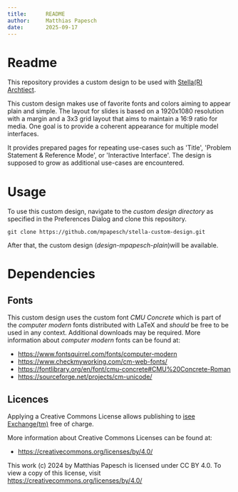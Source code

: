 ```yaml
---
title:      README
author:     Matthias Papesch
date:       2025-09-17
---
```


# Readme

This repository provides a custom design to be used with [Stella(R)
Archtiect](https://iseesystems.com/store/products/stella-architect.aspx).

This custom design makes use of favorite fonts and colors aiming to appear
plain and simple. The layout for slides is based on a 1920x1080 resolution with
a margin and a 3x3 grid layout that aims to maintain a 16:9 ratio for media.
One goal is to provide a coherent appearance for  multiple model interfaces.

It provides prepared pages for repeating use-cases such as 'Title', 'Problem
Statement & Reference Mode', or 'Interactive Interface'. The design is supposed
to grow as additional use-cases are encountered.


# Usage

To use this custom design, navigate to the _custom design directory_ as
specified in the Preferences Dialog and clone this repository.

```
git clone https://github.com/mpapesch/stella-custom-design.git
```

After that, the custom design (_design-mpapesch-plain_)will be available.

# Dependencies

## Fonts

This custom design uses the custom font _CMU Concrete_ which is part of the
_computer modern_ fonts distributed with LaTeX and _should_ be free to be used
in any context. Additional downloads may be required. More information about
_computer modern_ fonts can be found at:

- https://www.fontsquirrel.com/fonts/computer-modern
- https://www.checkmyworking.com/cm-web-fonts/
- https://fontlibrary.org/en/font/cmu-concrete#CMU%20Concrete-Roman
- https://sourceforge.net/projects/cm-unicode/



## Licences

Applying a Creative Commons License allows publishing to [isee
Exchange(tm)](https://exchange.iseesystems.com/) free of charge.

More information about Creative Commons Licenses can be found at:
- https://creativecommons.org/licenses/by/4.0/



This work (c) 2024 by Matthias Papesch is licensed under CC BY 4.0. To view a
copy of this license, visit https://creativecommons.org/licenses/by/4.0/


